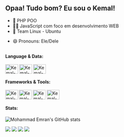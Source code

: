 ##  Opaa! Tudo bom? Eu sou o Kemal!
- 🐘 PHP POO
- 👨‍💻 JavaScript com foco em desenvolvimento WEB
- 🐧 Team Linux - Ubuntu 
<!-- - 🇼 Estudando WordPress -->
<!-- - 👨‍💻 Estudando Flutter -->
- 😄 Pronouns: Ele/Dele

<br>
<div style="display: inline_block">
<strong>Language & Data:</strong>
<br>
<br>
<img align="center" alt="Kemal-php" height="30" width="40" src="https://cdn.jsdelivr.net/gh/devicons/devicon/icons/php/php-original.svg" />
<img align="center" alt="Kemal-Js" height="30" width="40" src="https://cdn.jsdelivr.net/gh/devicons/devicon/icons/javascript/javascript-original.svg" />
<img  align="center" alt="Kemal-Js" height="30" width="40" src="https://cdn.jsdelivr.net/gh/devicons/devicon/icons/flutter/flutter-original.svg" />
</div>
<br>
<strong>Frameworks & Tools:</strong>

<div style="display: inline_block"><br>

<img align="center" alt="Kemal-Wp" height="30" width="40" src="https://cdn.jsdelivr.net/gh/devicons/devicon/icons/wordpress/wordpress-original.svg" />
<img align="center" alt="Kemal-Lara" height="30" width="40" src="https://cdn.jsdelivr.net/gh/devicons/devicon/icons/laravel/laravel-plain-wordmark.svg" />
<img align="center" alt="Kemal-Bs" height="30" width="40" src="https://cdn.jsdelivr.net/gh/devicons/devicon/icons/bootstrap/bootstrap-original.svg" />
<img align="left" alt="Kemal-Ubuntu" height="30" width="40" 
src="https://cdn.jsdelivr.net/gh/devicons/devicon/icons/ubuntu/ubuntu-plain-wordmark.svg" />

#### Stats:
![Mohammad Emran's GitHub stats](https://github-readme-stats-phpfour.vercel.app/api?username=Kemal201&show_icons=true&count_private=true) 
<!-- ![Mohammad Emran's Top Langs](https://github-readme-stats-phpfour.vercel.app/api/top-langs/?username=Kemal201&layout=compact) -->


<div> 
  <a href="https://instagram.com/kemalgb7/" target="_blank"><img src="https://img.shields.io/badge/-Instagram-%23E4405F?style=for-the-badge&logo=instagram&logoColor=white" target="_blank"></a>
 <a href="https://discord.gg/NjXwxz5gqg" target="_blank"><img src="https://img.shields.io/badge/Discord-7289DA?style=for-the-badge&logo=discord&logoColor=white" target="_blank"></a> 
  <a href = "mailto:kemalguedes10@gmail.com"><img src="https://img.shields.io/badge/-Gmail-%23333?style=for-the-badge&logo=gmail&logoColor=white" target="_blank"></a>
  <a href="https://www.linkedin.com/in/kemal-guedes-barbieri-442a111b5" target="_blank"><img src="https://img.shields.io/badge/-LinkedIn-%230077B5?style=for-the-badge&logo=linkedin&logoColor=white" target="_blank"></a> 
  
</div>
